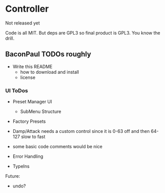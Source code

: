 # Controller 

Not released yet

Code is all MIT. But deps are GPL3 so final product is GPL3. You know the drill.

## BaconPaul TODOs roughly

- Write this README
  - how to download and install
  - license

### UI ToDos

- Preset Manager UI
  - SubMenu Structure
- Factory Presets

- Damp/Attack needs a custom control since it is 0-63 off and then 64-127 slow to fast
- some basic code comments would be nice
- Error Handling
- TypeIns

Future:
- undo?
